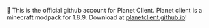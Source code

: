 👋 This is the official github account for Planet Client.
Planet client is a minecraft modpack for 1.8.9.
Download at [planetclient.github.io](https://planetclient.github.io/)!
